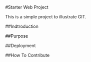 #Starter Web Project

This is a simple project to illustrate GIT. 

##Indtroduction

##Purpose

##Deployment

##How To Contribute